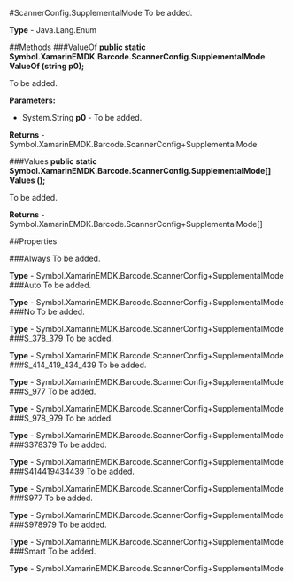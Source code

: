#ScannerConfig.SupplementalMode
To be added.

**Type** - Java.Lang.Enum

##Methods
###ValueOf
**public static Symbol.XamarinEMDK.Barcode.ScannerConfig.SupplementalMode ValueOf (string p0);**

To be added.

**Parameters:** 

* System.String **p0** - To be added.

**Returns** - Symbol.XamarinEMDK.Barcode.ScannerConfig+SupplementalMode

###Values
**public static Symbol.XamarinEMDK.Barcode.ScannerConfig.SupplementalMode[] Values ();**

To be added.


**Returns** - Symbol.XamarinEMDK.Barcode.ScannerConfig+SupplementalMode[]

##Properties

###Always
To be added.

**Type** - Symbol.XamarinEMDK.Barcode.ScannerConfig+SupplementalMode
###Auto
To be added.

**Type** - Symbol.XamarinEMDK.Barcode.ScannerConfig+SupplementalMode
###No
To be added.

**Type** - Symbol.XamarinEMDK.Barcode.ScannerConfig+SupplementalMode
###S_378_379
To be added.

**Type** - Symbol.XamarinEMDK.Barcode.ScannerConfig+SupplementalMode
###S_414_419_434_439
To be added.

**Type** - Symbol.XamarinEMDK.Barcode.ScannerConfig+SupplementalMode
###S_977
To be added.

**Type** - Symbol.XamarinEMDK.Barcode.ScannerConfig+SupplementalMode
###S_978_979
To be added.

**Type** - Symbol.XamarinEMDK.Barcode.ScannerConfig+SupplementalMode
###S378379
To be added.

**Type** - Symbol.XamarinEMDK.Barcode.ScannerConfig+SupplementalMode
###S414419434439
To be added.

**Type** - Symbol.XamarinEMDK.Barcode.ScannerConfig+SupplementalMode
###S977
To be added.

**Type** - Symbol.XamarinEMDK.Barcode.ScannerConfig+SupplementalMode
###S978979
To be added.

**Type** - Symbol.XamarinEMDK.Barcode.ScannerConfig+SupplementalMode
###Smart
To be added.

**Type** - Symbol.XamarinEMDK.Barcode.ScannerConfig+SupplementalMode


